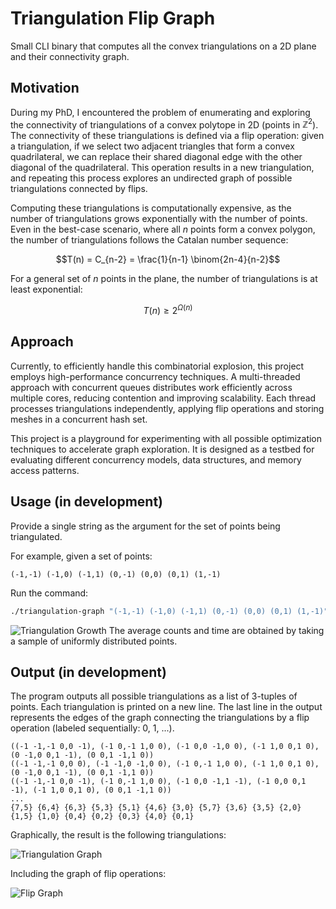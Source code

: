 # Triangulation Flip Graph

Small CLI binary that computes all the convex triangulations on a 2D plane and their connectivity graph.

## Motivation

During my PhD, I encountered the problem of enumerating and exploring the connectivity of triangulations of a convex polytope in 2D (points in $\mathbb{Z}^2$). The connectivity of these triangulations is defined via a flip operation: given a triangulation, if we select two adjacent triangles that form a convex quadrilateral, we can replace their shared diagonal edge with the other diagonal of the quadrilateral. This operation results in a new triangulation, and repeating this process explores an undirected graph of possible triangulations connected by flips.

Computing these triangulations is computationally expensive, as the number of triangulations grows exponentially with the number of points. Even in the best-case scenario, where all $n$ points form a convex polygon, the number of triangulations follows the Catalan number sequence:
```math
T(n) = C_{n-2} = \frac{1}{n-1} \binom{2n-4}{n-2}
```
For a general set of $n$ points in the plane, the number of triangulations is at least exponential:
```math
T(n) \geq 2^{\Omega(n)}
```

## Approach

Currently, to efficiently handle this combinatorial explosion, this project employs high-performance concurrency techniques. A multi-threaded approach with concurrent queues distributes work efficiently across multiple cores, reducing contention and improving scalability. Each thread processes triangulations independently, applying flip operations and storing meshes in a concurrent hash set.

This project is a playground for experimenting with all possible optimization techniques to accelerate graph exploration. It is designed as a testbed for evaluating different concurrency models, data structures, and memory access patterns.


## Usage (in development)

Provide a single string as the argument for the set of points being triangulated.

For example, given a set of points:

```
(-1,-1) (-1,0) (-1,1) (0,-1) (0,0) (0,1) (1,-1)
```

Run the command:

```bash
./triangulation-graph "(-1,-1) (-1,0) (-1,1) (0,-1) (0,0) (0,1) (1,-1)"
```

![Triangulation Growth](https://user-images.githubusercontent.com/13206784/222421996-70b2c408-6252-4147-bb75-7a4c2e7f56d6.png)
The average counts and time are obtained by taking a sample of uniformly distributed points.

## Output (in development)

The program outputs all possible triangulations as a list of 3-tuples of points.
Each triangulation is printed on a new line.
The last line in the output represents the edges of the graph connecting the triangulations by a flip operation (labeled sequentially: 0, 1, ...).

```plaintext
((-1 -1,-1 0,0 -1), (-1 0,-1 1,0 0), (-1 0,0 -1,0 0), (-1 1,0 0,1 0), (0 -1,0 0,1 -1), (0 0,1 -1,1 0))
((-1 -1,-1 0,0 0), (-1 -1,0 -1,0 0), (-1 0,-1 1,0 0), (-1 1,0 0,1 0), (0 -1,0 0,1 -1), (0 0,1 -1,1 0))
((-1 -1,-1 0,0 -1), (-1 0,-1 1,0 0), (-1 0,0 -1,1 -1), (-1 0,0 0,1 -1), (-1 1,0 0,1 0), (0 0,1 -1,1 0))
...
{7,5} {6,4} {6,3} {5,3} {5,1} {4,6} {3,0} {5,7} {3,6} {3,5} {2,0} {1,5} {1,0} {0,4} {0,2} {0,3} {4,0} {0,1}
```

Graphically, the result is the following triangulations:

![Triangulation Graph](https://user-images.githubusercontent.com/13206784/221058089-98475a90-fab0-446f-ab20-6a7805ea728d.png)

Including the graph of flip operations:

![Flip Graph](https://user-images.githubusercontent.com/13206784/221057170-d016f272-b2c8-4eb4-a41b-b15f09094dbb.png)
